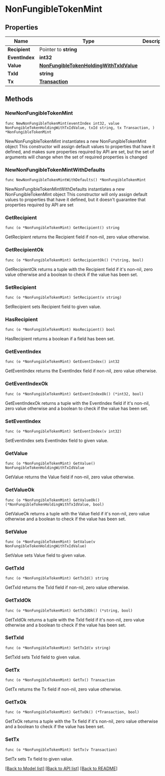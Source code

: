 # NonFungibleTokenMint

## Properties

Name | Type | Description | Notes
------------ | ------------- | ------------- | -------------
**Recipient** | Pointer to **string** |  | [optional] 
**EventIndex** | **int32** |  | 
**Value** | [**NonFungibleTokenHoldingWithTxIdValue**](NonFungibleTokenHoldingWithTxIdValue.md) |  | 
**TxId** | **string** |  | 
**Tx** | [**Transaction**](Transaction.md) |  | 

## Methods

### NewNonFungibleTokenMint

`func NewNonFungibleTokenMint(eventIndex int32, value NonFungibleTokenHoldingWithTxIdValue, txId string, tx Transaction, ) *NonFungibleTokenMint`

NewNonFungibleTokenMint instantiates a new NonFungibleTokenMint object
This constructor will assign default values to properties that have it defined,
and makes sure properties required by API are set, but the set of arguments
will change when the set of required properties is changed

### NewNonFungibleTokenMintWithDefaults

`func NewNonFungibleTokenMintWithDefaults() *NonFungibleTokenMint`

NewNonFungibleTokenMintWithDefaults instantiates a new NonFungibleTokenMint object
This constructor will only assign default values to properties that have it defined,
but it doesn't guarantee that properties required by API are set

### GetRecipient

`func (o *NonFungibleTokenMint) GetRecipient() string`

GetRecipient returns the Recipient field if non-nil, zero value otherwise.

### GetRecipientOk

`func (o *NonFungibleTokenMint) GetRecipientOk() (*string, bool)`

GetRecipientOk returns a tuple with the Recipient field if it's non-nil, zero value otherwise
and a boolean to check if the value has been set.

### SetRecipient

`func (o *NonFungibleTokenMint) SetRecipient(v string)`

SetRecipient sets Recipient field to given value.

### HasRecipient

`func (o *NonFungibleTokenMint) HasRecipient() bool`

HasRecipient returns a boolean if a field has been set.

### GetEventIndex

`func (o *NonFungibleTokenMint) GetEventIndex() int32`

GetEventIndex returns the EventIndex field if non-nil, zero value otherwise.

### GetEventIndexOk

`func (o *NonFungibleTokenMint) GetEventIndexOk() (*int32, bool)`

GetEventIndexOk returns a tuple with the EventIndex field if it's non-nil, zero value otherwise
and a boolean to check if the value has been set.

### SetEventIndex

`func (o *NonFungibleTokenMint) SetEventIndex(v int32)`

SetEventIndex sets EventIndex field to given value.


### GetValue

`func (o *NonFungibleTokenMint) GetValue() NonFungibleTokenHoldingWithTxIdValue`

GetValue returns the Value field if non-nil, zero value otherwise.

### GetValueOk

`func (o *NonFungibleTokenMint) GetValueOk() (*NonFungibleTokenHoldingWithTxIdValue, bool)`

GetValueOk returns a tuple with the Value field if it's non-nil, zero value otherwise
and a boolean to check if the value has been set.

### SetValue

`func (o *NonFungibleTokenMint) SetValue(v NonFungibleTokenHoldingWithTxIdValue)`

SetValue sets Value field to given value.


### GetTxId

`func (o *NonFungibleTokenMint) GetTxId() string`

GetTxId returns the TxId field if non-nil, zero value otherwise.

### GetTxIdOk

`func (o *NonFungibleTokenMint) GetTxIdOk() (*string, bool)`

GetTxIdOk returns a tuple with the TxId field if it's non-nil, zero value otherwise
and a boolean to check if the value has been set.

### SetTxId

`func (o *NonFungibleTokenMint) SetTxId(v string)`

SetTxId sets TxId field to given value.


### GetTx

`func (o *NonFungibleTokenMint) GetTx() Transaction`

GetTx returns the Tx field if non-nil, zero value otherwise.

### GetTxOk

`func (o *NonFungibleTokenMint) GetTxOk() (*Transaction, bool)`

GetTxOk returns a tuple with the Tx field if it's non-nil, zero value otherwise
and a boolean to check if the value has been set.

### SetTx

`func (o *NonFungibleTokenMint) SetTx(v Transaction)`

SetTx sets Tx field to given value.



[[Back to Model list]](../README.md#documentation-for-models) [[Back to API list]](../README.md#documentation-for-api-endpoints) [[Back to README]](../README.md)



